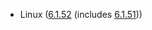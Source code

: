 - Linux ([6.1.52](https://lwn.net/Articles/943754) (includes [6.1.51](https://lwn.net/Articles/943403)))
